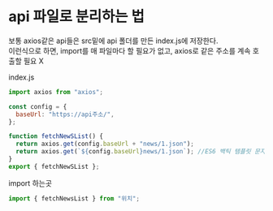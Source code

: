 # api 파일로 분리하는 법

보통 axios같은 api들은 src밑에 api 폴더를 만든 index.js에 저장한다.  
이런식으로 하면, import를 매 파일마다 할 필요가 없고, axios로 같은 주소를 계속 호출할 필요 X

index.js

```js
import axios from "axios";

const config = {
  baseUrl: "https://api주소/",
};

function fetchNewSList() {
  return axios.get(config.baseUrl + "news/1.json");
  return axios.get(`${config.baseUrl}news/1.json`); //ES6 백틱 템플릿 문자열
}
export { fetchNewSList };
```

import 하는곳

```js
import { fetchNewsList } from "위치";
```
